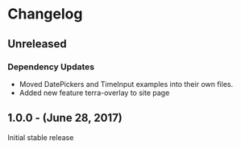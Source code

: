 Changelog
=========

Unreleased
----------
### Dependency Updates
- Moved DatePickers and TimeInput examples into their own files.
- Added new feature terra-overlay to site page

1.0.0 - (June 28, 2017)
------------------
Initial stable release
